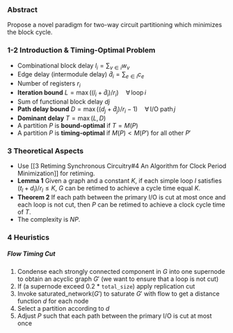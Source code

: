 ### Abstract

Propose a novel paradigm for two-way circuit partitioning which minimizes the block cycle.

### 1-2 Introduction & Timing-Optimal Problem

* Combinational block delay $l_i = \sum_{v \in i}w_v$ 
* Edge delay (intermodule delay) $\hat d_i = \sum_{e \in i} c_e$
* Number of registers $r_i$
* **Iteration bound** $L = \max((l_i + \hat d_i)/ r_i)\quad \forall \,\text{loop}\, i$
* Sum of functional block delay $dj$
* **Path delay bound** $D = \max((d_j + \hat d_j)/ r_i - 1)\quad \forall \,\text{I/O path}\, j$
* **Dominant delay** $T = \max(L,D)$
* A partition $P$ is **bound-optimal** if $T = M(P)$
* A partition $P$ is **timing-optimal** if $M(P) < M(P')$ for all other $P'$

### 3 Theoretical Aspects

* Use [[3 Retiming Synchronous Circuitry#4 An Algorithm for Clock Period Minimization]] for retiming.
* **Lemma 1** Given a graph and a constant $K$, if each simple loop $l$ satisfies $(t_l + d_l) / r_l \leq K$, $G$ can be retimed to achieve a cycle time equal $K$.
* **Theorem 2** If each path between the primary I/O is cut at most once and each loop is not cut, then $P$ can be retimed to achieve a clock cycle time of $T$.
* The complexity is $NP$.

### 4 Heuristics

##### Flow Timing Cut

1. Condense each strongly connected component in $G$ into one supernode to obtain an acyclic graph $G'$ (we want to ensure that a loop is not cut)
2. If (a supernode exceed 0.2 * `total_size`) apply replication cut
3. Invoke saturated_network($G'$) to saturate $G'$ with flow to get a distance function $d$ for each node
4. Select a partition according to $d$
5. Adjust $P$ such that each path between the primary I/O is cut at most once